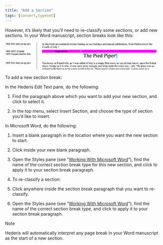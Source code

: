 ```yaml
---
title: "Add a Section"
tags: [convert,typeset]
---
```

 
<html><body><section data-type="chapter" class="hsecchapter" data-hederis-type="hsecchapter" id="add-a-section" data-pi-attrs="id: add-a-section; data-tags: convert,typeset;" role="doc-chapter" data-tags="convert,typeset" data-author-name=" " data-book-title=" " title="Add a Section"><p class="hblkp" data-hederis-type="hblkp" id="pUNl7pG9m">However, it&#8217;s likely that you&#8217;ll need to re-classify some sections, or add new sections. In your Word manuscript, section breaks look like this:</p><img data-hederis-type="hblkimg" class="hblkimg" id="pwb1iK746" src="/images/sectbr.png" data-img-src="/images/sectbr.png"/><p class="hblkp" data-hederis-type="hblkp" id="p53mC5UWM">To add a new section break:</p><p class="hblkp" data-hederis-type="hblkp" id="pLJwdMjRH">In the Hederis Edit Text pane, do the following:</p><ol class="hwprnumlist" data-hederis-type="hwprnumlist" id="p9fCm2Ix0"><li class="hblkoli" data-hederis-type="hblkoli" id="lib0SDrHta"><p class="hblkoli" data-hederis-type="hblklip" id="pAYIeexb9">Find the paragraph above which you want to add your new section, and click to select it.</p></li><li class="hblkoli" data-hederis-type="hblkoli" id="liWXOJKvbk"><p class="hblkoli" data-hederis-type="hblklip" id="pK3x0hbTm">In the top menu, select Insert Section, and choose the type of section you&#8217;d like to insert.</p></li></ol><p class="hblkp" data-hederis-type="hblkp" id="pBrfvSQaM">In Microsoft Word, do the following:</p><ol class="hwprnumlist" data-hederis-type="hwprnumlist" id="pwx4HDORn"><li class="hblkoli" data-hederis-type="hblkoli" id="libEczbOwq"><p class="hblkoli" data-hederis-type="hblklip" id="p8Bfm6kMS">Insert a blank paragraph in the location where you want the new section to start.</p></li><li class="hblkoli" data-hederis-type="hblkoli" id="liNsmrpudV"><p class="hblkoli" data-hederis-type="hblklip" id="pRsGMSDVL">Click inside your new blank paragraph.</p></li><li class="hblkoli" data-hederis-type="hblkoli" id="limDRjo6Xo"><p class="hblkoli" data-hederis-type="hblklip" id="pyXpaZwWw">Open the Styles pane (see &#8220;<a href="{% link _docs/fine-tune-styles.md %}" class="hspana" data-hederis-type="hspana" id="pMo8C9hnC">Working With Microsoft Word</a>&#8221;), find the name of the correct section break type for this new section, and click to apply it to your section break paragraph.</p></li><li class="hblkoli" data-hederis-type="hblkoli" id="liwWa1XUVA"><p class="hblkoli" data-hederis-type="hblklip" id="phPofSBuF">To re-classify a section:</p></li><li class="hblkoli" data-hederis-type="hblkoli" id="liJo3nJvlt"><p class="hblkoli" data-hederis-type="hblklip" id="pyH2zuJVK">Click anywhere inside the section break paragraph that you want to re-classify.</p></li><li class="hblkoli" data-hederis-type="hblkoli" id="li9cr1dKbS"><p class="hblkoli" data-hederis-type="hblklip" id="pR0Z3im8T">Open the Styles pane (see &#8220;<a href="{% link _docs/fine-tune-styles.md %}" class="hspana" data-hederis-type="hspana" id="pCMELyUHQ">Working With Microsoft Word</a>&#8221;), find the name of the correct section break type, and click to apply it to your section break paragraph.</p></li></ol><div class="hwprbox box" data-hederis-type="hwprbox" id="p7qQmduqU" data-type="sidebar"><p class="hblktype" data-hederis-type="hblktype" id="pjgWGiajZ">Note</p><p class="hblkp" data-hederis-type="hblkp" id="p1Cc93YvD">Hederis will automatically interpret any page break in your Word manuscript as the start of a new section.</p></div></section></body></html>
